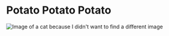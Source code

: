 # Potato Potato Potato
![Image of a cat because I didn't want to find a different image](https://octodex.github.com/images/yaktocat.png)
